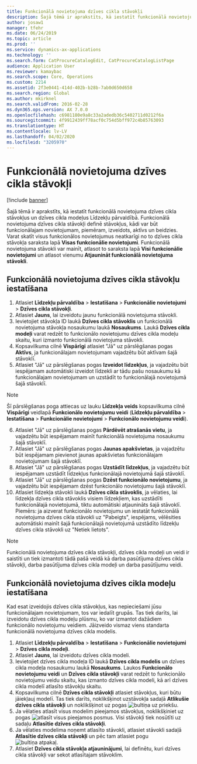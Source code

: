 ```yaml
---
title: Funkcionālā novietojuma dzīves cikla stāvokļi
description: Šajā tēmā ir aprakstīts, kā iestatīt funkcionālā novietojuma stāvokļus un dzīves cikla modeļus Līdzekļu pārvaldībā.
author: josaw1
manager: tfehr
ms.date: 06/24/2019
ms.topic: article
ms.prod: ''
ms.service: dynamics-ax-applications
ms.technology: ''
ms.search.form: CatProcureCatalogEdit, CatProcureCatalogListPage
audience: Application User
ms.reviewer: kamaybac
ms.search.scope: Core, Operations
ms.custom: 2214
ms.assetid: 2f3e0441-414d-402b-b28b-7ab0d650d658
ms.search.region: Global
ms.author: mkirknel
ms.search.validFrom: 2016-02-28
ms.dyn365.ops.version: AX 7.0.0
ms.openlocfilehash: c6981180e9a8c33a2adedb36c5402711d0212f6a
ms.sourcegitcommit: 4f9912439ff78acf0c754d5bff972c4b85763093
ms.translationtype: HT
ms.contentlocale: lv-LV
ms.lasthandoff: 04/02/2020
ms.locfileid: "3205970"
---
```

# <a name="functional-location-lifecycle-states"></a>Funkcionālā novietojuma dzīves cikla stāvokļi

[!include [banner](../../includes/banner.md)]

 

Šajā tēmā ir aprakstīts, kā iestatīt funkcionālā novietojuma dzīves cikla stāvokļus un dzīves cikla modeļus Līdzekļu pārvaldībā. Funkcionālā novietojuma dzīves cikla stāvokļi definē stāvokļus, kādi var būt funkcionālajam novietojumam, piemēram, izveidots, aktīvs un beidzies. Varat skatīt visus funkcionālos novietojumus neatkarīgi no to dzīves cikla stāvokļa saraksta lapā **Visas funkcionālie novietojumi**. Funkcionālā novietojuma stāvokli var mainīt, atlasot to saraksta lapā **Visi funkcionālie novietojumi** un atlasot vienumu **Atjaunināt funkcionālā novietojuma stāvokli**.

## <a name="set-up-functional-location-lifecycle-states"></a>Funkcionālā novietojuma dzīves cikla stāvokļu iestatīšana

1. Atlasiet **Līdzekļu pārvaldība** > **Iestatīšana** > **Funkcionālie novietojumi** > **Dzīves cikla stāvokļi**.
2. Atlasiet **Jauns**, lai izveidotu jaunu funkcionālā novietojuma stāvokli.
3. Ievietojiet stāvokļa ID laukā **Dzīves cikla stāvoklis** un funkcionālā novietojuma stāvokļa nosaukumu laukā **Nosaukums**. Laukā **Dzīves cikla modeļi** varat redzēt to funkcionālo novietojumu dzīves cikla modeļu skaitu, kuri izmanto funkcionālā novietojuma stāvokli.
4. Kopsavilkuma cilnē **Vispārīgi** atlasiet "Jā" uz pārslēgšanas pogas **Aktīvs**, ja funkcionālajam novietojumam vajadzētu būt aktīvam šajā stāvoklī.
5. Atlasiet "Jā" uz pārslēgšanas pogas **Izveidot līdzekļus**, ja vajadzētu būt iespējamam automātiski izveidot līdzekli ar tādu pašu nosaukumu kā funkcionālajam novietojumam un uzstādīt to funkcionālajā novietojumā šajā stāvoklī.  
>[!NOTE]
>Šī pārslēgšanas poga attiecas uz lauku **Līdzekļa veids** kopsavilkuma cilnē **Vispārīgi** veidlapā **Funkcionālo novietojumu veidi** (**Līdzekļu pārvaldība** > **Iestatīšana** > **Funkcionālie novietojumi** > **Funkcionālo novietojumu veidi**).
6. Atlasiet "Jā" uz pārslēgšanas pogas **Pārdēvēt atrašanās vietu**, ja vajadzētu būt iespējamam mainīt funkcionālā novietojuma nosaukumu šajā stāvoklī.
7. Atlasiet "Jā" uz pārslēgšanas pogas **Jaunas apakšvietas**, ja vajadzētu būt iespējamam pievienot jaunas apakšvietas funkcionālajam novietojumam šajā stāvoklī.
8. Atlasiet "Jā" uz pārslēgšanas pogas **Uzstādīt līdzekļus**, ja vajadzētu būt iespējamam uzstādīt līdzekļus funkcionālajā novietojumā šajā stāvoklī.
9. Atlasiet "Jā" uz pārslēgšanas pogas **Dzēst funkcionālo novietojumu**, ja vajadzētu būt iespējamam dzēst funkcionālo novietojumu šajā stāvoklī.
10. Atlasiet līdzekļa stāvokli laukā **Dzīves cikla stāvoklis**, ja vēlaties, lai līdzekļa dzīves cikla stāvoklis visiem līdzekļiem, kas uzstādīti funkcionālajā novietojumā, tiktu automātiski atjaunināts šajā stāvoklī. Piemērs: ja aizverat funkcionālo novietojumu un iestatāt funkcionālā novietojuma dzīves cikla stāvokli uz "Pabeigts", iespējams, vēlēsities automātiski mainīt šajā funkcionālajā novietojumā uzstādīto līdzekļu dzīves cikla stāvokli uz "Netiek lietots".


>[!NOTE]
>Funkcionālā novietojuma dzīves cikla stāvokļi, dzīves cikla modeļi un veidi ir saistīti un tiek izmantoti tādā pašā veidā kā darba pasūtījuma dzīves cikla stāvokļi, darba pasūtījuma dzīves cikla modeļi un darba pasūtījumu veidi. 

## <a name="set-up-functional-location-lifecycle-models"></a>Funkcionālā novietojuma dzīves cikla modeļu iestatīšana

Kad esat izveidojis dzīves cikla stāvokļus, kas nepieciešami jūsu funkcionālajam novietojumam, tos var iedalīt grupās. Tas tiek darīts, lai izveidotu dzīves cikla modeļu plūsmu, ko var izmantot dažādiem funkcionālo novietojumu veidiem. Jāizveido vismaz viens standarta funkcionālā novietojuma dzīves cikla modelis.

1. Atlasiet **Līdzekļu pārvaldība** > **Iestatīšana** > **Funkcionālie novietojumi** > **Dzīves cikla modeļi**.
2. Atlasiet **Jauns**, lai izveidotu dzīves cikla modeli.
3. Ievietojiet dzīves cikla modeļa ID laukā **Dzīves cikla modelis** un dzīves cikla modeļa nosaukumu laukā **Nosaukums**. Laukos **Funkcionālo novietojumu veidi** un **Dzīves cikla stāvokļi** varat redzēt to funkcionālo novietojumu veidu skaitu, kas izmanto dzīves cikla modeli, kā arī dzīves cikla modelī atlasīto stāvokļu skaitu.
4. Kopsavilkuma cilnē **Dzīves cikla stāvokļi** atlasiet stāvokļus, kuri būtu jāiekļauj modelī. Tas tiek darīts, noklikšķinot uzstāvokļa sadaļā **Atlikušie dzīves cikla stāvokļi** un noklikšķinot uz pogas ![bultiņa uz priekšu](media/02-setup-for-functional-locations.png).
5. Ja vēlaties atlasīt visus modelim pieejamos stāvokļus, noklikšķiniet uz pogas ![atlasīt visus pieejamos posmus](media/03-setup-for-functional-locations.png). Visi stāvokļi tiek nosūtīti uz sadaļu **Atlasītie dzīves cikla stāvokļi**.
6. Ja vēlaties modelima noņemt atlasīto stāvokli, atlasiet stāvokli sadaļā **Atlasītie dzīves cikla stāvokļi** un pēc tam atlasiet pogu ![bultiņa atpakaļ](media/04-setup-for-functional-locations.png).
7. Atlasiet **Dzīves cikla stāvokļa atjauninājumi**, lai definētu, kuri dzīves cikla stāvokļi var sekot atlasītajam stāvoklim.
